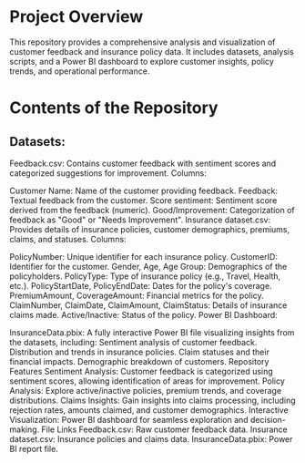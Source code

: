 # Project Overview
This repository provides a comprehensive analysis and visualization of customer feedback and insurance policy data. It includes datasets, analysis scripts, and a Power BI dashboard to explore customer insights, policy trends, and operational performance.

# Contents of the Repository
## Datasets:

Feedback.csv: Contains customer feedback with sentiment scores and categorized suggestions for improvement.
Columns:

Customer Name: Name of the customer providing feedback.
Feedback: Textual feedback from the customer.
Score sentiment: Sentiment score derived from the feedback (numeric).
Good/Improvement: Categorization of feedback as "Good" or "Needs Improvement".
Insurance dataset.csv: Provides details of insurance policies, customer demographics, premiums, claims, and statuses. Columns:

PolicyNumber: Unique identifier for each insurance policy.
CustomerID: Identifier for the customer.
Gender, Age, Age Group: Demographics of the policyholders.
PolicyType: Type of insurance policy (e.g., Travel, Health, etc.).
PolicyStartDate, PolicyEndDate: Dates for the policy's coverage.
PremiumAmount, CoverageAmount: Financial metrics for the policy.
ClaimNumber, ClaimDate, ClaimAmount, ClaimStatus: Details of insurance claims made.
Active/Inactive: Status of the policy.
Power BI Dashboard:

InsuranceData.pbix: A fully interactive Power BI file visualizing insights from the datasets, including:
Sentiment analysis of customer feedback.
Distribution and trends in insurance policies.
Claim statuses and their financial impacts.
Demographic breakdown of customers.
Repository Features
Sentiment Analysis: Customer feedback is categorized using sentiment scores, allowing identification of areas for improvement.
Policy Analysis: Explore active/inactive policies, premium trends, and coverage distributions.
Claims Insights: Gain insights into claims processing, including rejection rates, amounts claimed, and customer demographics.
Interactive Visualization: Power BI dashboard for seamless exploration and decision-making.
File Links
Feedback.csv: Raw customer feedback data.
Insurance dataset.csv: Insurance policies and claims data.
InsuranceData.pbix: Power BI report file.
